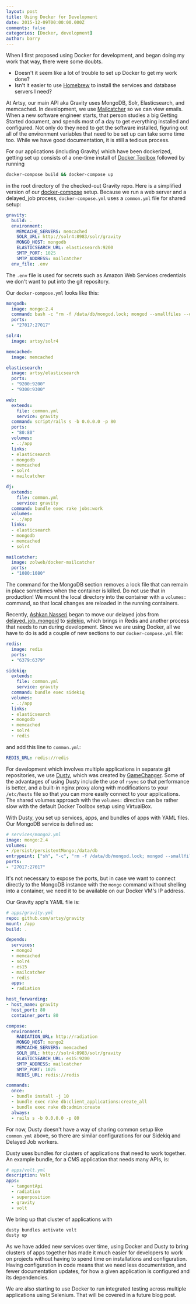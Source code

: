 ```yaml
---
layout: post
title: Using Docker for Development
date: 2015-12-09T00:00:00.000Z
comments: false
categories: [Docker, development]
author: barry
---
```


When I first proposed using Docker for development, and began doing my work that way, there were some doubts.

* Doesn't it seem like a lot of trouble to set up Docker to get my work done? 
* Isn't it easier to use [Homebrew](http://brew.sh/) to install the services and database servers I need?

<!-- more -->

At Artsy, our main API aka Gravity uses MongoDB, Solr, Elasticsearch, and memcached. In development, we use [Mailcatcher](http://mailcatcher.me/) so we can view emails. When a new software engineer starts, that person studies a big Getting Started document, and spends most of a day to get everything installed and configured. Not only do they need to get the software installed, figuring out all of the environment variables that need to be set up can take some time too. While we have good documentation, it is still a tedious process. 

For our applications (including Gravity) which have been dockerized, getting set up consists of a one-time install of [Docker Toolbox](https://www.docker.com/docker-toolbox) followed by running 

```bash
docker-compose build && docker-compose up
```

in the root directory of the checked-out Gravity repo. Here is a simplified version of our [docker-compose](https://docs.docker.com/compose/) setup. Because we run a web server and a delayed_job process, `docker-compose.yml` uses a `common.yml` file for shared setup:

```yaml
gravity:
  build: .
  environment:
    MEMCACHE_SERVERS: memcached
    SOLR_URL: http://solr4:8983/solr/gravity
    MONGO_HOST: mongodb
    ELASTICSEARCH_URL: elasticsearch:9200
    SMTP_PORT: 1025
    SMTP_ADDRESS: mailcatcher
  env_file: .env
```
The `.env` file is used for secrets such as Amazon Web Services credentials we don't want to put into the git repository.

Our `docker-compose.yml` looks like this:


```yaml
mongodb:
  image: mongo:2.4
  command: bash -c "rm -f /data/db/mongod.lock; mongod --smallfiles --quiet --logpath=/dev/null"
  ports: 
  - "27017:27017"

solr4:
  image: artsy/solr4

memcached:
  image: memcached

elasticsearch:
  image: artsy/elasticsearch
  ports:
  - "9200:9200"
  - "9300:9300"

web:
  extends:
    file: common.yml
    service: gravity
  command: script/rails s -b 0.0.0.0 -p 80
  ports:
  - "80:80"
  volumes:
  - .:/app
  links:
  - elasticsearch
  - mongodb
  - memcached
  - solr4
  - mailcatcher

dj:
  extends:
    file: common.yml
    service: gravity
  command: bundle exec rake jobs:work
  volumes:
  - .:/app
  links:
  - elasticsearch
  - mongodb
  - memcached
  - solr4

mailcatcher:
  image: zolweb/docker-mailcatcher
  ports:
  - "1080:1080"
```

The command for the MongoDB section removes a lock file that can remain in place sometimes when the container is killed. Do not use that in production! We mount the local directory into the container with a `volumes:` command, so that local changes are reloaded in the running containers.

Recently, [Ashkan Nasseri](https://github.com/ashkan18) began to move our delayed jobs from [delayed_job_mongoid](https://github.com/collectiveidea/delayed_job_mongoid) to [sidekiq](http://sidekiq.org/), which brings in Redis and another process that needs to run during development. Since we are using Docker, all we have to do is add a couple of new sections to our `docker-compose.yml` file:

```yaml
redis:
  image: redis
  ports:
  - "6379:6379"

sidekiq:
  extends: 
    file: common.yml
    service: gravity
  command: bundle exec sidekiq
  volumes:
  - .:/app
  links:
  - elasticsearch
  - mongodb
  - memcached
  - solr4
  - redis
```

and add this line to `common.yml`:

```yaml
REDIS_URL: redis://redis
```

For development which involves multiple applications in separate git repositories, we use [Dusty](http://dusty.gc.com/), which was created by [GameChanger](https://gc.com/). Some of the advantages of using Dusty include the use of `rsync` so that performance is better, and a built-in nginx proxy along with modifications to your `/etc/hosts` file so that you can more easily connect to your applications. The shared volumes approach with the `volumes:` directive can be rather slow with the default Docker Toolbox setup using VirtualBox.

With Dusty, you set up services, apps, and bundles of apps with YAML files. Our MongoDB service is defined as:

```yaml
# services/mongo2.yml
image: mongo:2.4
volumes:
- /persist/persistentMongo:/data/db
entrypoint: ["sh", "-c", "rm -f /data/db/mongod.lock; mongod --smallfiles --quiet --logpath=/dev/null"]
ports:
- "27017:27017"
```

It's not necessary to expose the ports, but in case we want to connect directly to the MongoDB instance with the `mongo` command without shelling into a container, we need it to be available on our Docker VM's IP address.

Our Gravity app's YAML file is:

```yaml
# apps/gravity.yml
repo: github.com/artsy/gravity
mount: /app
build: .

depends:
  services:
  - mongo2
  - memcached
  - solr4
  - es15
  - mailcatcher
  - redis
  apps:
  - radiation

host_forwarding:
- host_name: gravity
  host_port: 80
  container_port: 80

compose:
  environment:
    RADIATION_URL: http://radiation
    MONGO_HOST: mongo2
    MEMCACHE_SERVERS: memcached
    SOLR_URL: http://solr4:8983/solr/gravity
    ELASTICSEARCH_URL: es15:9200
    SMTP_ADDRESS: mailcatcher
    SMTP_PORT: 1025
    REDIS_URL: redis://redis

commands:
  once:
  - bundle install -j 10
  - bundle exec rake db:client_applications:create_all
  - bundle exec rake db:admin:create
  always:
  - rails s -b 0.0.0.0 -p 80
```

For now, Dusty doesn't have a way of sharing common setup like `common.yml` above, so there are similar configurations for our Sidekiq and Delayed Job workers.

Dusty uses bundles for clusters of applications that need to work together. An example bundle, for a CMS application that needs many APIs, is:

```yaml
# apps/volt.yml
description: Volt
apps:
  - tangentApi
  - radiation
  - superposition
  - gravity
  - volt
```

We bring up that cluster of applications with

```bash
dusty bundles activate volt
dusty up
```

As we have added new services over time, using Docker and Dusty to bring clusters of apps together has made it much easier for developers to work on projects without having to spend time on installations and configuration. Having configuration in code means that we need less documentation, and fewer documentation updates, for how a given application is configured and its dependencies.

We are also starting to use Docker to run integrated testing across multiple applications using Selenium. That will be covered in a future blog post.

